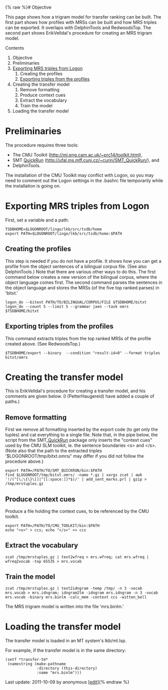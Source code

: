 {% raw %}# Objective

This page shows how a trigram model for transfer ranking can be built.
The first part shows how profiles with MRSs can be built and how MRS
triples can be exported. It overlaps with DelphinTools
and RedwoodsTop. The second part shows
ErikVelldal's procedure for creating an MRS trigram
model.

Contents

1. Objective
2. Preliminaries
3. [Exporting MRS triples from
Logon]()
   1. Creating the profiles
   2. [Exporting triples from the
profiles]()
4. Creating the transfer model
   1. Remove formatting
   2. Produce context cues
   3. Extract the vocabulary
   4. Train the model
5. Loading the transfer model

# Preliminaries

The procedure requires three tools:

- The CMU Toolkit (<http://mi.eng.cam.ac.uk/~prc14/toolkit.html>),
- SMT [QuickRun](/QuickRun)
(<http://ufal.ms.mff.cuni.cz/~curin/SMT_QuickRun/>), and
- DelphinTools.

The installation of the CMU Toolkit may conflict with Logon, so you may
need to comment out the Logon settings in the .bashrc file temporarily
while the installation is going on.

# Exporting MRS triples from Logon

First, set a variable and a path:

    TSDBHOME=$LOGONROOT/lingo/lkb/src/tsdb/home
    export PATH=$LOGONROOT/lingo/lkb/src/tsdb/home:$PATH

## Creating the profiles

This step is needed if you do not have a profile. It shows how you can
get a profile from the object sentences of a bilingual corpus file. (See
also DelphinTools.) Note that there are various other
ways to do this. The first command below creates a new version of the
bilingual corpus, where the object language comes first. The second
command parses the sentences in the object language and stores the MRSs
(of the five top ranked parses) in 'bitxt.'

    logon_do --bitext PATH/TO/BILINGUAL/CORPUS/FILE $TSDBHOME/bitxt
    logon_do --count 5 --limit 5 --grammar jaen --task omrs $TSDBHOME/bitxt

## Exporting triples from the profiles

This command extracts triples from the top ranked MRSs of the profile
created above. (See RedwoodsTop.)

    $TSDBHOME/export --binary  --condition "result-id=0" --format triples bitxt/omrs

# Creating the transfer model

This is ErikVelldal's procedure for creating a transfer
model, and his comments are given below. (I
(PetterHaugereid) have added a couple of paths.)

## Remove formatting

First we remove all formatting inserted by the export code (to get only
the tuples) and cat everything to a single file. Note that, in the pipe
below, the script from the SMT\_[QuickRun](/QuickRun) package only
inserts the "context cues" used by the CMU SLM toolkit, ie. the sentence
boundaries &lt;s&gt; and &lt;/s&gt;. (Note also that the path to the
extracted triples '$LOGONROOT/tmp/bitxt.omrs/' may differ if you did not
follow the procedure above.)

    export PATH=/PATH/TO/SMT_QUICKRUN/bin:$PATH
    find $LOGONROOT/tmp/bitxt.omrs/ -name *.gz | xargs zcat | awk '!/(^[\;\{\}\[]|^[[:space:]]*$)/' | add_sent_marks.prl | gzip > /tmp/mrstuples.gz

## Produce context cues

Produce a file holding the context cues, to be referenced by the CMU
toolkit.

    export PATH=/PATH/TO/CMU_TOOLKIT/bin:$PATH
    echo "<s>" > ccs; echo "</s>" >> ccs

## Extract the vocabulary

    zcat /tmp/mrstuples.gz | text2wfreq > mrs.wfreq; cat mrs.wfreq | wfreq2vocab -top 65535 > mrs.vocab

## Train the model

    zcat /tmp/mrstuples.gz | text2idngram -temp /tmp/ -n 3 -vocab mrs.vocab > mrs.idngram; idngram2lm -idngram mrs.idngram -n 3 -vocab mrs.vocab -binary mrs.binlm -calc_mem -context ccs -witten_bell

The MRS trigram model is written into the file 'mrs.binlm.'

# Loading the transfer model

The transfer model is loaded in an MT system's lkb/mt.lsp.

For example, if the transfer model is in the same directory:

    (setf *transfer-tm*
     (namestring (make-pathname
                  :directory (this-directory)
                  :name "mrs.binlm")))

Last update: 2011-10-09 by anonymous [[edit](https://github.com/delph-in/docs/wiki/TransferModel/_edit)]{% endraw %}